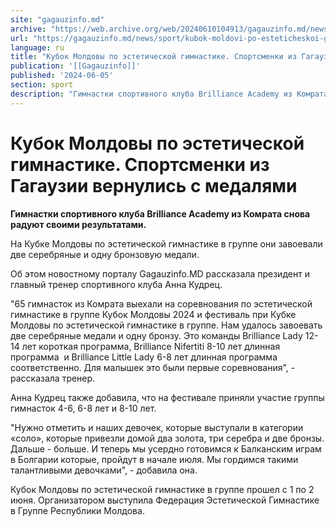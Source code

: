 ```yaml
---
site: "gagauzinfo.md"
archive: "https://web.archive.org/web/20240610104913/gagauzinfo.md/news/sport/kubok-moldovi-po-esteticheskoi-gimnastike-sportsmenki-iz-gagauzii-vernulis-s-medalyami"
url: "https://gagauzinfo.md/news/sport/kubok-moldovi-po-esteticheskoi-gimnastike-sportsmenki-iz-gagauzii-vernulis-s-medalyami"
language: ru
title: "Кубок Молдовы по эстетической гимнастике. Спортсменки из Гагаузии вернулись с медалями"
publication: '[[Gagauzinfo]]'
published: '2024-06-05'
section: sport
description: "Гимнастки спортивного клуба Brilliance Academy из Комрата снова радуют своими результатами."
---
```


# Кубок Молдовы по эстетической гимнастике. Спортсменки из Гагаузии вернулись с медалями

**Гимнастки спортивного клуба Brilliance Academy из Комрата снова радуют своими результатами.**

На Кубке Молдовы по эстетической гимнастике в группе они завоевали две серебряные и одну бронзовую медали.

Об этом новостному порталу Gagauzinfo.MD рассказала президент и главный тренер спортивного клуба Анна Кудрец.

"65 гимнасток из Комрата выехали на соревнования по эстетической гимнастике в группе Кубок Молдовы 2024 и фестиваль при Кубке Молдовы по эстетической гимнастике в группе. Нам удалось завоевать две серебряные медали и одну бронзу. Это команды Brilliance Lady 12-14 лет короткая программа, Brilliance Nifertiti 8-10 лет длинная программа  и Brilliance Little Lady 6-8 лет длинная программа  соответственно. Для малышек это были первые соревнования", - рассказала тренер.

Анна Кудрец также добавила, что на фестивале приняли участие группы гимнасток 4-6, 6-8 лет и 8-10 лет.

"Нужно отметить и наших девочек, которые выступали в категории «соло», которые привезли домой два золота, три серебра и две бронзы. Дальше - больше. И теперь мы усердно готовимся к Балканским играм в Болгарии которые, пройдут в начале июля. Мы гордимся такими талантливыми девочками", - добавила она.

Кубок Молдовы по эстетической гимнастике в группе прошел с 1 по 2 июня. Организатором выступила Федерация Эстетической Гимнастике в Группе Республики Молдова.